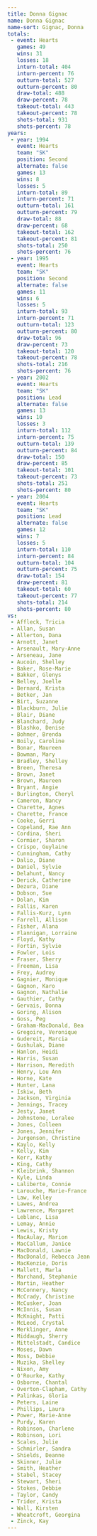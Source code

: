 ```yaml
---
title: Donna Gignac
name: Donna Gignac
name-sort: Gignac, Donna
totals:
 - event: Hearts
   games: 49
   wins: 31
   losses: 18
   inturn-total: 404
   inturn-percent: 76
   outturn-total: 527
   outturn-percent: 80
   draw-total: 488
   draw-percent: 78
   takeout-total: 443
   takeout-percent: 78
   shots-total: 931
   shots-percent: 78
years:
 - year: 1994
   event: Hearts
   team: "SK"
   position: Second
   alternate: false
   games: 13
   wins: 8
   losses: 5
   inturn-total: 89
   inturn-percent: 71
   outturn-total: 161
   outturn-percent: 79
   draw-total: 88
   draw-percent: 68
   takeout-total: 162
   takeout-percent: 81
   shots-total: 250
   shots-percent: 76
 - year: 1995
   event: Hearts
   team: "SK"
   position: Second
   alternate: false
   games: 11
   wins: 6
   losses: 5
   inturn-total: 93
   inturn-percent: 71
   outturn-total: 123
   outturn-percent: 80
   draw-total: 96
   draw-percent: 73
   takeout-total: 120
   takeout-percent: 78
   shots-total: 216
   shots-percent: 76
 - year: 2002
   event: Hearts
   team: "SK"
   position: Lead
   alternate: false
   games: 13
   wins: 10
   losses: 3
   inturn-total: 112
   inturn-percent: 75
   outturn-total: 139
   outturn-percent: 84
   draw-total: 150
   draw-percent: 85
   takeout-total: 101
   takeout-percent: 73
   shots-total: 251
   shots-percent: 80
 - year: 2004
   event: Hearts
   team: "SK"
   position: Lead
   alternate: false
   games: 12
   wins: 7
   losses: 5
   inturn-total: 110
   inturn-percent: 84
   outturn-total: 104
   outturn-percent: 75
   draw-total: 154
   draw-percent: 81
   takeout-total: 60
   takeout-percent: 77
   shots-total: 214
   shots-percent: 80
vs:
 - Affleck, Tricia
 - Allan, Susan
 - Allerton, Dana
 - Arnott, Janet
 - Arsenault, Mary-Anne
 - Arseneau, Jane
 - Aucoin, Shelley
 - Baker, Rose-Marie
 - Bakker, Glenys
 - Belley, Joelle
 - Bernard, Krista
 - Betker, Jan
 - Birt, Suzanne
 - Blackburn, Julie
 - Blair, Diane
 - Blanchard, Judy
 - Blashko, Denise
 - Bohmer, Brenda
 - Boily, Caroline
 - Bonar, Maureen
 - Bowman, Mary
 - Bradley, Shelley
 - Breen, Theresa
 - Brown, Janet
 - Brown, Maureen
 - Bryant, Angie
 - Burlington, Cheryl
 - Cameron, Nancy
 - Charette, Agnes
 - Charette, France
 - Cooke, Gerri
 - Copeland, Rae Ann
 - Cordina, Sheri
 - Cormier, Sharon
 - Crispo, Guylaine
 - Cunningham, Cathy
 - Dalio, Diane
 - Daniel, Sylvie
 - Delahunt, Nancy
 - Derick, Catherine
 - Dezura, Diane
 - Dobson, Sue
 - Dolan, Kim
 - Fallis, Karen
 - Fallis-Kurz, Lynn
 - Farrell, Allison
 - Fisher, Alana
 - Flannigan, Lorraine
 - Floyd, Kathy
 - Fortin, Sylvie
 - Fowler, Lois
 - Fraser, Sherry
 - Freeman, Lisa
 - Frey, Audrey
 - Gagnier, Monique
 - Gagnon, Karo
 - Gagnon, Nathalie
 - Gauthier, Cathy
 - Gervais, Donna
 - Goring, Alison
 - Goss, Peg
 - Graham-MacDonald, Bea
 - Gregoire, Veronique
 - Gudereit, Marcia
 - Gushulak, Diane
 - Hanlon, Heidi
 - Harris, Susan
 - Harrison, Meredith
 - Henry, Lou Ann
 - Horne, Kate
 - Hunter, Lana
 - Iskiw, Beth
 - Jackson, Virginia
 - Jennings, Tracey
 - Jesty, Janet
 - Johnstone, Loralee
 - Jones, Colleen
 - Jones, Jennifer
 - Jurgenson, Christine
 - Kaylo, Kelly
 - Kelly, Kim
 - Kerr, Kathy
 - King, Cathy
 - Kleibrink, Shannon
 - Kyle, Linda
 - Laliberte, Connie
 - Larouche, Marie-France
 - Law, Kelley
 - Lawes, Andrea
 - Lawrence, Margaret
 - Leblanc, Lisa
 - Lemay, Annie
 - Lewis, Kristy
 - MacAulay, Marion
 - MacCallum, Janice
 - MacDonald, Lawnie
 - MacDonald, Rebecca Jean
 - MacKenzie, Doris
 - Mallett, Marla
 - Marchand, Stephanie
 - Martin, Heather
 - McConnery, Nancy
 - McCrady, Christine
 - McCusker, Joan
 - McInnis, Susan
 - McKnight, Patti
 - McLeod, Crystal
 - Merklinger, Anne
 - Middaugh, Sherry
 - Mittelstadt, Candice
 - Moses, Dawn
 - Moss, Debbie
 - Muzika, Shelley
 - Nixon, Amy
 - O'Rourke, Kathy
 - Osborne, Chantal
 - Overton-Clapham, Cathy
 - Palinkas, Gloria
 - Peters, Laine
 - Phillips, Laura
 - Power, Marie-Anne
 - Purdy, Karen
 - Robinson, Charlene
 - Robinson, Lori
 - Scales, Julie
 - Schmirler, Sandra
 - Shields, Deanne
 - Skinner, Julie
 - Smith, Heather
 - Stabel, Stacey
 - Stewart, Sheri
 - Stokes, Debbie
 - Taylor, Candy
 - Trider, Krista
 - Wall, Kirsten
 - Wheatcroft, Georgina
 - Zinck, Kay
---
```

